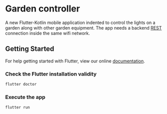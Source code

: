 # Garden controller

A new Flutter-Kotlin mobile application indented to control the lights on a garden along with other garden equipment.
The app needs a backend [REST](https://github.com/tomasbublik/GardenLightServer) connection inside the same wifi network.

## Getting Started

For help getting started with Flutter, view our online
[documentation](http://flutter.io/).


### Check the Flutter installation validity

```bash
flutter doctor
```

### Execute the app

```bash
flutter run
```